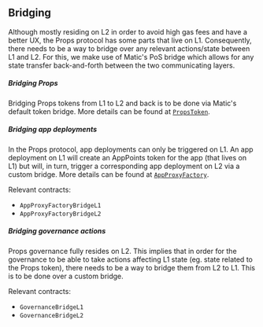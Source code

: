 ## Bridging

Although mostly residing on L2 in order to avoid high gas fees and have a better UX, the Props protocol has some parts that live on L1. Consequently, there needs to be a way to bridge over any relevant actions/state between L1 and L2. For this, we make use of Matic's PoS bridge which allows for any state transfer back-and-forth between the two communicating layers.

##### Bridging Props

Bridging Props tokens from L1 to L2 and back is to be done via Matic's default token bridge. More details can be found at [`PropsToken`](./PropsToken.md).

##### Bridging app deployments

In the Props protocol, app deployments can only be triggered on L1. An app deployment on L1 will create an AppPoints token for the app (that lives on L1) but will, in turn, trigger a corresponding app deployment on L2 via a custom bridge. More details can be found at [`AppProxyFactory`](./AppProxyFactory.md).

Relevant contracts:

- `AppProxyFactoryBridgeL1`
- `AppProxyFactoryBridgeL2`

##### Bridging governance actions

Props governance fully resides on L2. This implies that in order for the governance to be able to take actions affecting L1 state (eg. state related to the Props token), there needs to be a way to bridge them from L2 to L1. This is to be done over a custom bridge.

Relevant contracts:

- `GovernanceBridgeL1`
- `GovernanceBridgeL2`
